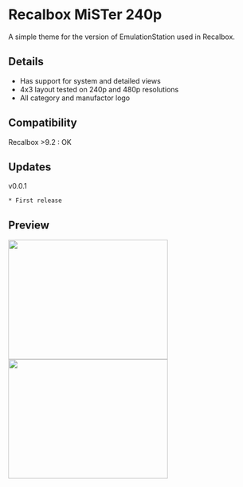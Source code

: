# Recalbox MiSTer 240p

A simple theme for the version of EmulationStation used in Recalbox.

## Details

* Has support for system and detailed views
* 4x3 layout tested on 240p and 480p resolutions
* All category and manufactor logo


## Compatibility

Recalbox >9.2 : OK

## Updates

v0.0.1

```
* First release
```

## Preview

<img src="https://i.ibb.co/dpyVCJP/screenshot-2024-01-22-T09-21-54-801.png" width="320" height="240">
<img src="https://i.ibb.co/kKYZBGD/screenshot-2024-01-22-T13-42-28-787-Z.png" width="320" height="240">
